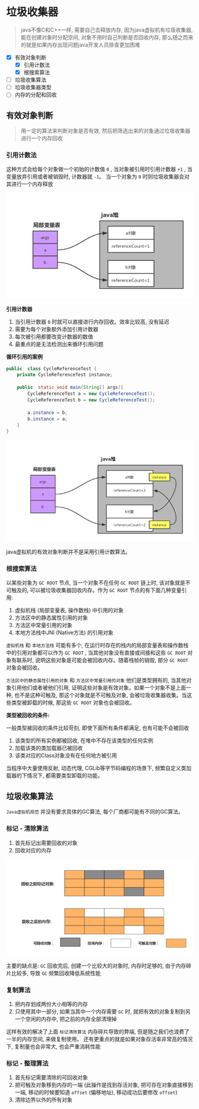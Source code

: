 # 垃圾收集器
> java不像C和C++一样, 需要自己去释放内存,  因为java虚拟机有垃圾收集器, 能在创建对象时分配空间, 对象不用时自己判断是否回收内存, 那么随之而来的就是如果内存出现问题java开发人员排查更加困难

- [x] 有效对象判断
    - [x] 引用计数法
    - [x] 根搜索算法
- [ ] 垃圾收集算法
- [ ] 垃圾收集器类型
- [ ] 内存的分配和回收

## 有效对象判断
> 用一定的算法来判断对象是否有效, 然后把筛选出来的对象通过垃圾收集器进行一个内存回收

### 引用计数法
这种方式会给每个对象做一个初始的计数值 `0` , 当对象被引用时引用计数器 `+1` , 当变量放弃引用或者被销毁时, 计数器就 `-1`。 当一个对象为 `0` 时则垃圾收集器会对其进行一个内存释放

<div align="center"> <img src="https://github.com/gitXugx/hotchpotch/blob/master/doc/images/jvm/%E5%BC%95%E7%94%A8%E8%AE%A1%E6%95%B0%E7%AE%97%E6%B3%95.jpg" /> </div>

**引用计数器**
1. 当引用计数器 `0` 时就可以直接进行内存回收。效率比较高, 没有延迟
2. 需要为每个对象额外添加引用计数器
3. 每次被引用都要改变计数器的数值
4. 最重点的是无法检测出来循环引用问题


**循环引用的案例**

```java {.line-numbers}
public  class CycleReferenceTest {
    private CycleReferenceTest instance;

    public  static void main(String[] args){
        CycleReferenceTest a = new CycleReferenceTest();
        CycleReferenceTest b = new CycleReferenceTest();

        a.instance = b;
        b.instance = a;
    }
}
```

<div align="center"> <img src="https://github.com/gitXugx/hotchpotch/blob/master/doc/images/jvm/%E5%BC%95%E7%94%A8%E8%AE%A1%E6%95%B0%E5%BE%AA%E7%8E%AF%E9%97%AE%E9%A2%98.jpg" /> </div>

java虚拟机的有效对象判断并不是采用引用计数算法。


### 根搜索算法
以某些对象为 `GC ROOT` 节点, 当一个对象不在任何 `GC ROOT` 链上时, 该对象就是不可触及的, 可以被垃圾收集器回收内存。作为 `GC ROOT` 节点的有下面几种变量引用:

1. 虚拟机栈 (局部变量表, 操作数栈) 中引用的对象
2. 方法区中的静态属性引用的对象
3. 方法区中常量引用的对象
4. 本地方法栈中JNI (Native方法) 的引用对象

`虚拟机栈` 和 `本地方法栈` 可能有多个, 在运行时存在的栈内的局部变量表和操作数栈中的引用对象都可以作为 `GC ROOT` , 当其他对象没有直接或间接和这些 `GC ROOT` 对象有联系时, 说明这些对象是可能会被回收内存。随着栈帧的销毁, 部分 `GC ROOT` 对象会被回收。


`方法区中的静态属性引用的对象` 和 `方法区中常量引用的对象` 他们是类型拥有的, 当其他对象引用他们或者被他们引用, 证明这些对象是有效对象。如果一个对象不是上面一种, 也不是这种可触及, 那这个对象就是不可触及对象, 会被垃圾收集器收集。当这些类型被卸载的时候, 那这些 `GC ROOT` 对象也会被回收。

**类型被回收的条件:**

一般类型被回收的条件比较苛刻, 即使下面所有条件都满足, 也有可能不会被回收

1. 该类型的所有实例都被回收, 在堆中不存在该类型的任何实例
2. 加载该类的类加载器已被回收
3. 该类对应的Class对象没有在任何地方被引用

当程序中大量使用反射, 动态代理, CGLib等字节码编程的场景下, 频繁自定义类加载器的下情况下, 都需要类型卸载的功能。


## 垃圾收集算法
`Java虚拟机规范` 并没有要求具体的GC算法, 每个厂商都可能有不同的GC算法。

### 标记 - 清除算法

1. 首先标记出需要回收的对象
2. 回收对应的内存

<div align="center"> <img src="https://github.com/gitXugx/hotchpotch/blob/master/doc/images/jvm/%E6%A0%87%E8%AE%B0%E6%B8%85%E9%99%A4%E7%AE%97%E6%B3%95.jpg" /> </div>

主要的缺点是: `GC` 回收完后, 创建一个比较大的对象时, 内存时足够的, 由于内存碎片比较多, 导致 `GC` 频繁回收降低系统性能
 
### 复制算法

1. 把内存划成两份大小相等的内存
2. 只使用其中一部分, 如果当其中一个内存需要 `GC` 时, 就把有效的对象复制到另一个空闲的内存中, 把之前的内存全部清理掉

这样有效的解决了上面 `标记清除算法` 内存碎片导致的弊端, 但是随之我们也浪费了一半的内存空间, 来做复制使用。 还有更重点的就是如果对象存活率非常高的情况下, 复制量也会非常大, 也会严重消耗性能

### 标记 - 整理算法

1. 首先标记需要清除的可回收对象
2. 把可触及对象移到内存的一端 (此操作是找到存活对象, 把可存在对象直接移到一端, 移动的时候要知道 `offset` (偏移地址), 移动成功后要修改 `offset`)
3. 清除边界以外的所有对象




















